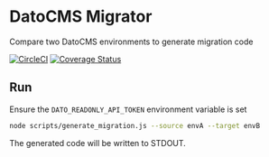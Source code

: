 # DatoCMS Migrator
Compare two DatoCMS environments to generate migration code

[![CircleCI](https://dl.circleci.com/status-badge/img/gh/jbordoe/datocms-migrate/tree/main.svg?style=shield)](https://dl.circleci.com/status-badge/redirect/gh/jbordoe/datocms-migrate/tree/main)
[![Coverage Status](https://coveralls.io/repos/github/jbordoe/datocms-migrate/badge.svg?branch=main)](https://coveralls.io/github/jbordoe/datocms-migrate?branch=main)

## Run

Ensure the `DATO_READONLY_API_TOKEN` environment variable is set

```bash
node scripts/generate_migration.js --source envA --target envB
```
The generated code will be written to STDOUT.
